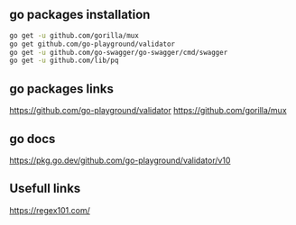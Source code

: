 
## go packages installation
``` bash
go get -u github.com/gorilla/mux
go get github.com/go-playground/validator
go get -u github.com/go-swagger/go-swagger/cmd/swagger
go get -u github.com/lib/pq
```
## go packages links

https://github.com/go-playground/validator
https://github.com/gorilla/mux

## go docs
https://pkg.go.dev/github.com/go-playground/validator/v10


## Usefull links
https://regex101.com/

